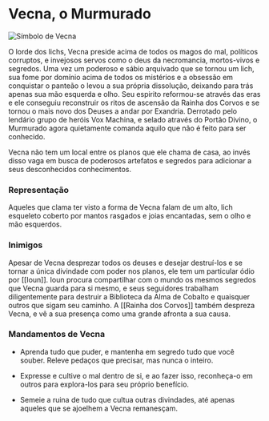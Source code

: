 # **Vecna,** o Murmurado
![Símbolo de Vecna](https://github.com/Iago31/Exandria-Players/blob/master/assets/S%C3%ADmbolo%20de%20Vecna.png?raw=true)

O lorde dos lichs, Vecna preside acima de todos os magos do mal, políticos corruptos, e invejosos servos como o deus da necromancia, mortos-vivos e segredos. Uma vez um poderoso e sábio arquivado que se tornou um lich, sua fome por domínio acima de todos os mistérios e a obsessão em conquistar o panteão o levou a sua própria dissolução, deixando para trás apenas sua mão esquerda e olho. Seu espirito reformou-se através das eras e ele conseguiu reconstruir os ritos de ascensão da Rainha dos Corvos e se tornou o mais novo dos Deuses a andar por Exandria. Derrotado pelo lendário grupo de heróis Vox Machina, e selado através do Portão Divino, o Murmurado agora quietamente comanda aquilo que não é feito para ser conhecido.

Vecna não tem um local entre os planos que ele chama de casa, ao invés disso vaga em busca de poderosos artefatos e segredos para adicionar a seus desconhecidos conhecimentos.
### **Representação**
Aqueles que clama ter visto a forma de Vecna falam de um alto, lich esqueleto coberto por mantos rasgados e joias encantadas, sem o olho e mão esquerdos.
### **Inimigos**
Apesar de Vecna desprezar todos os deuses e desejar destruí-los e se tornar a única divindade com poder nos planos, ele tem um particular ódio por [[Ioun]]. Ioun procura compartilhar com o mundo os mesmos segredos que Vecna guarda para si mesmo, e seus seguidores trabalham diligentemente para destruir a Biblioteca da Alma de Cobalto e quaisquer outros que sigam seu caminho. A [[Rainha dos Corvos]] também despreza Vecna, e vê a sua presença como uma grande afronta a sua causa.
### **Mandamentos de Vecna**
- Aprenda tudo que puder, e mantenha em segredo tudo que você souber. Releve pedaços que precisar, mas nunca o inteiro.

- Expresse e cultive o mal dentro de si, e ao fazer isso, reconheça-o em outros para explora-los para seu próprio benefício.

- Semeie a ruina de tudo que cultua outras divindades, até apenas aqueles que se ajoelhem a Vecna remanesçam.